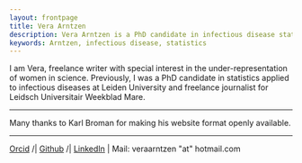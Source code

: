 ```yaml
---
layout: frontpage
title: Vera Arntzen
description: Vera Arntzen is a PhD candidate in infectious disease statistics at Mathematical Institute, Leiden University, The Netherlands.
keywords: Arntzen, infectious disease, statistics
---
```



I am Vera, freelance writer with special interest in the under-representation of women in science. Previously, I was a PhD candidate in statistics applied to infectious diseases at Leiden University and freelance journalist for Leidsch Universitair Weekblad Mare.

---

Many thanks to Karl Broman for making his website format openly available.

---
   
[Orcid](https://orcid.org/0000-0002-2642-9898) /| [Github](https://github.com/vharntzen) /| [LinkedIn](https://nl.linkedin.com/in/vera-arntzen-b48271163) | Mail: veraarntzen "at" hotmail.com

